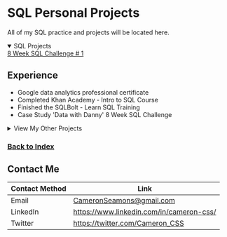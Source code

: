 # SQL Personal Projects
All of my SQL practice and projects will be located here.

<details open>
  <summary>SQL Projects</summary>
<a href="https://github.com/CameronCSS/PersonalProjects/blob/main/SQL%20Projects/8%20Week%20SQL%20Challenge%20%23%201" target="new">8 Week SQL Challenge # 1</a>
</details>

## Experience

  - Google data analytics professional certificate
  - Completed Khan Academy - Intro to SQL Course
  - Finished the SQLBolt - Learn SQL Training
  - Case Study 'Data with Danny' 8 Week SQL Challenge

<details>
  <summary>View My Other Projects</summary>
    
**<a href="https://github.com/CameronCSS/PersonalProjects/tree/main/Data%20Analysis" target="new">Data Analysis / Visuals</a>**
   - Power BI Reports
   - Tableau Reports
   - Visual Insights to personal data projects
   - Full analysis and reports on data projects
   - Links to finished Dashboards
    
**<a href="https://github.com/CameronCSS/PersonalProjects/tree/main/Programming%20Projects" target="new">Programming Projects</a>**
   - Python code practice
   - Python Library breakdowns
   - Miscellaneous apps and programs
</details>


### <a href="https://github.com/CameronCSS/PersonalProjects">Back to Index</a>

## Contact Me

| Contact Method | Link |
| --- | --- |
| Email | CameronSeamons@gmail.com |
| LinkedIn | https://www.linkedin.com/in/cameron-css/|
| Twitter | https://twitter.com/Cameron_CSS |

